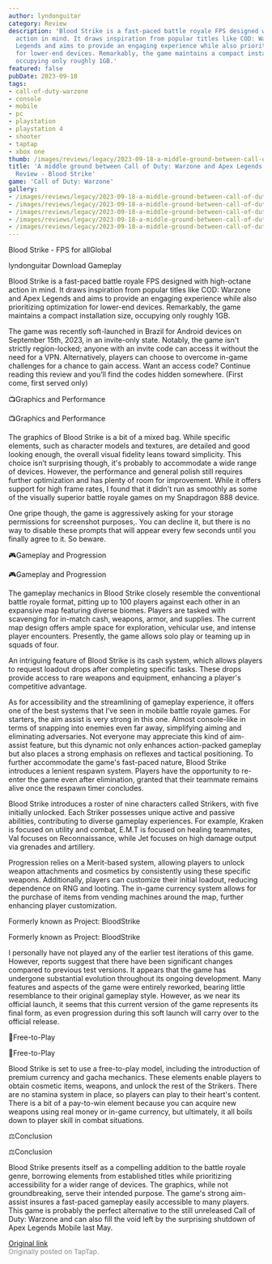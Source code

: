 ```yaml
---
author: lyndonguitar
category: Review
description: 'Blood Strike is a fast-paced battle royale FPS designed with high-octane
  action in mind. It draws inspiration from popular titles like COD: Warzone and Apex
  Legends and aims to provide an engaging experience while also prioritizing optimization
  for lower-end devices. Remarkably, the game maintains a compact installation size,
  occupying only roughly 1GB.'
featured: false
pubDate: 2023-09-18
tags:
- call-of-duty-warzone
- console
- mobile
- pc
- playstation
- playstation 4
- shooter
- taptap
- xbox one
thumb: /images/reviews/legacy/2023-09-18-a-middle-ground-between-call-of-duty-warzone-and-apex-legends--soft-launch-review---blood-0.avif
title: 'A middle ground between Call of Duty: Warzone and Apex Legends | Soft Launch
  Review - Blood Strike'
game: 'Call of Duty: Warzone'
gallery:
- /images/reviews/legacy/2023-09-18-a-middle-ground-between-call-of-duty-warzone-and-apex-legends--soft-launch-review---blood-0.avif
- /images/reviews/legacy/2023-09-18-a-middle-ground-between-call-of-duty-warzone-and-apex-legends--soft-launch-review---blood-1.avif
- /images/reviews/legacy/2023-09-18-a-middle-ground-between-call-of-duty-warzone-and-apex-legends--soft-launch-review---blood-2.avif
- /images/reviews/legacy/2023-09-18-a-middle-ground-between-call-of-duty-warzone-and-apex-legends--soft-launch-review---blood-3.avif
- /images/reviews/legacy/2023-09-18-a-middle-ground-between-call-of-duty-warzone-and-apex-legends--soft-launch-review---blood-4.avif
---
```

Blood Strike - FPS for allGlobal

lyndonguitar
Download
Gameplay

Blood Strike is a fast-paced battle royale FPS designed with high-octane action in mind. It draws inspiration from popular titles like COD: Warzone and Apex Legends and aims to provide an engaging experience while also prioritizing optimization for lower-end devices. Remarkably, the game maintains a compact installation size, occupying only roughly 1GB.

The game was recently soft-launched in Brazil for Android devices on September 15th, 2023, in an invite-only state. Notably, the game isn't strictly region-locked; anyone with an invite code can access it without the need for a VPN. Alternatively, players can choose to overcome in-game challenges for a chance to gain access. Want an access code? Continue reading this review and you’ll find the codes hidden somewhere. (First come, first served only)

📺Graphics and Performance

📺Graphics and Performance

The graphics of Blood Strike is a bit of a mixed bag. While specific elements, such as character models and textures, are detailed and good looking enough, the overall visual fidelity leans toward simplicity. This choice isn’t surprising though, it's probably to accommodate a wide range of devices. However, the performance and general polish still requires further optimization and has plenty of room for improvement. While it offers support for high frame rates, I found that it didn't run as smoothly as some of the visually superior battle royale games on my Snapdragon 888 device.

One gripe though, the game is aggressively asking for your storage permissions for screenshot purposes,. You can decline it, but there is no way to disable these prompts that will appear every few seconds until you finally agree to it. So beware.

🎮Gameplay and Progression

🎮Gameplay and Progression

The gameplay mechanics in Blood Strike closely resemble the conventional battle royale format, pitting up to 100 players against each other in an expansive map featuring diverse biomes. Players are tasked with scavenging for in-match cash, weapons, armor, and supplies. The current map design offers ample space for exploration, vehicular use, and intense player encounters. Presently, the game allows solo play or teaming up in squads of four.

An intriguing feature of Blood Strike is its cash system, which allows players to request loadout drops after completing specific tasks. These drops provide access to rare weapons and equipment, enhancing a player's competitive advantage.

As for accessibility and the streamlining of gameplay experience, it offers one of the best systems that I’ve seen in mobile battle royale games. For starters, the aim assist is very strong in this one. Almost console-like in terms of snapping into enemies even far away, simplifying aiming and eliminating adversaries. Not everyone may appreciate this kind of aim-assist feature, but this dynamic not only enhances action-packed gameplay but also places a strong emphasis on reflexes and tactical positioning. To further accommodate the game's fast-paced nature, Blood Strike introduces a lenient respawn system. Players have the opportunity to re-enter the game even after elimination, granted that their teammate remains alive once the respawn timer concludes.

Blood Strike introduces a roster of nine characters called Strikers, with five initially unlocked. Each Striker possesses unique active and passive abilities, contributing to diverse gameplay experiences. For example, Kraken is focused on utility and combat, E.M.T is focused on healing teammates, Val focuses on Reconnaissance, while Jet focuses on high damage output via grenades and artillery.

Progression relies on a Merit-based system, allowing players to unlock weapon attachments and cosmetics by consistently using these specific weapons. Additionally, players can customize their initial loadout, reducing dependence on RNG and looting. The in-game currency system allows for the purchase of items from vending machines around the map, further enhancing player customization.

Formerly known as Project: BloodStrike

Formerly known as Project: BloodStrike

I personally have not played any of the earlier test iterations of this game. However, reports suggest that there have been significant changes compared to previous test versions. It appears that the game has undergone substantial evolution throughout its ongoing development. Many features and aspects of the game were entirely reworked, bearing little resemblance to their original gameplay style. However, as we near its official launch, it seems that this current version of the game represents its final form, as even progression during this soft launch will carry over to the official release.

📜Free-to-Play

📜Free-to-Play

Blood Strike is set to use a free-to-play model, including the introduction of premium currency and gacha mechanics. These elements enable players to obtain cosmetic items, weapons, and unlock the rest of the Strikers. There are no stamina system in place, so players can play to their heart's content. There is a bit of a pay-to-win element because you can acquire new weapons using real money or in-game currency, but ultimately, it all boils down to player skill in combat situations.

⚖️Conclusion

⚖️Conclusion

Blood Strike presents itself as a compelling addition to the battle royale genre, borrowing elements from established titles while prioritizing accessibility for a wider range of devices. The graphics, while not groundbreaking, serve their intended purpose. The game's strong aim-assist insures a fast-paced gameplay easily accessible to many players. This game is probably the perfect alternative to the still unreleased Call of Duty: Warzone and can also fill the void left by the surprising shutdown of Apex Legends Mobile last May.

[Original link](https://www.taptap.io/post/6310730)<br><span style="font-size: 0.95em; color: #888;">Originally posted on TapTap.</span>